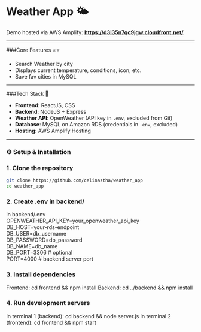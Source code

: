 # Weather App 🌤️<br />

Demo hosted via AWS Amplify: 
**https://d3l35n7qc9jgw.cloudfront.net/**

---


###Core Features ⭐⭐
- Search Weather by city
- Displays current temperature, conditions, icon, etc.
- Save fav cities in MySQL


---


###Tech Stack 🚀
- **Frontend**: ReactJS, CSS
- **Backend**: NodeJS + Express
- **Weather API**: OpenWeather (API key in `.env`, excluded from Git)
- **Database**: MySQL on Amazon RDS (credentials in `.env`, excluded)
- **Hosting**: AWS Amplify Hosting


---

### ⚙️ Setup & Installation

### 1. Clone the repository
```bash
git clone https://github.com/celinastha/weather_app
cd weather_app
```

### 2. Create .env in backend/
in backend/.env <br />
OPENWEATHER_API_KEY=your_openweather_api_key <br />
DB_HOST=your-rds-endpoint <br />
DB_USER=db_username <br />
DB_PASSWORD=db_password <br />
DB_NAME=db_name <br />
DB_PORT=3306        # optional <br />
PORT=4000           # backend server port <br />

### 3. Install dependencies
Frontend: cd frontend && npm install
Backend: cd ../backend && npm install

### 4. Run development servers
In terminal 1 (backend): cd backend && node server.js
In terminal 2 (frontend): cd frontend && npm start


